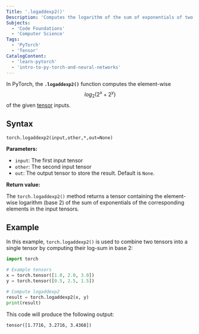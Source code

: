 ```yaml
---
Title: '.logaddexp2()'
Description: 'Computes the logarithm of the sum of exponentials of two tensors in base 2.'
Subjects:
  - 'Code Foundations'
  - 'Computer Science'
Tags:
  - 'PyTorch'
  - 'Tensor'
CatalogContent:
  - 'learn-pytorch'
  - 'intro-to-py-torch-and-neural-networks'
---
```


In PyTorch, the **`.logaddexp2()`** function computes the element-wise $$log_2(2^x + 2^y)$$ of the given [tensor](https://www.codecademy.com/resources/docs/pytorch/tensors) inputs.

## Syntax

```pseudo
torch.logaddexp2(input,other,*,out=None)
```

**Parameters:**

- `input`: The first input tensor
- `other`: The second input tensor
- `out`: The output tensor to store the result. Default is `None`.

**Return value:**

The `torch.logaddexp2()` method returns a tensor containing the element-wise logarithm (base 2) of the sum of exponentials of the corresponding elements in the input tensors.

## Example

In this example, `torch.logaddexp2()` is used to combine two tensors into a single tensor by computing their log-sum in base 2:

```py
import torch

# Example tensors
x = torch.tensor([1.0, 2.0, 3.0])
y = torch.tensor([0.5, 2.5, 1.5])

# Compute logaddexp2
result = torch.logaddexp2(x, y)
print(result)
```

This code will produce the following output:

```shell
tensor([1.7716, 3.2716, 3.4368])
```
